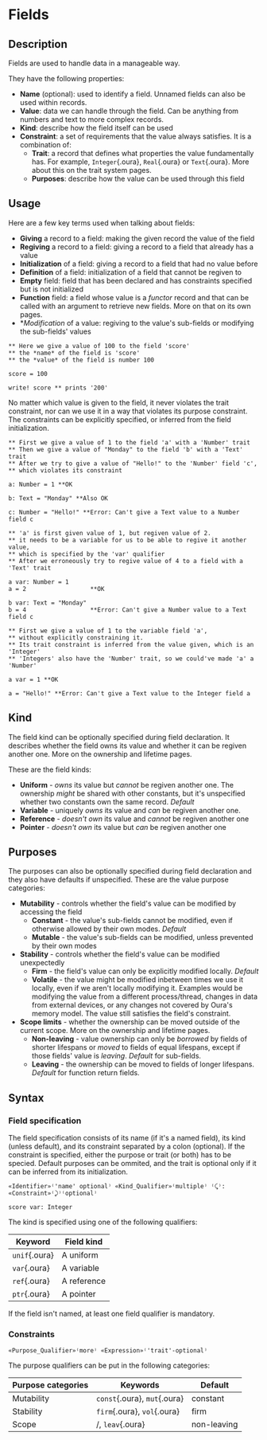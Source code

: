 

# Fields

## Description

Fields are used to handle data in a manageable way.

They have the following properties:

- **Name** (optional): used to identify a field. Unnamed fields can also be used within records.
- **Value**: data we can handle through the field. Can be anything from numbers and text to more complex records.
- **Kind**: describe how the field itself can be used
- **Constraint**: a set of requirements that the value always satisfies. It is a combination of:
    - **Trait**: a record that defines what properties the value fundamentally has.
        For example, `Integer`{.oura}, `Real`{.oura} or `Text`{.oura}.
        More about this on the trait system pages.
    - **Purposes**: describe how the value can be used through this field 

## Usage

Here are a few key terms used when talking about fields:

- **Giving** a record to a field: making the given record the value of the field
- **Regiving** a record to a field: giving a record to a field that already has a value
- **Initialization** of a field: giving a record to a field that had no value before
- **Definition** of a field: initialization of a field that cannot be regiven to
- **Empty** field: field that has been declared and has constraints specified but is not initialized
- **Function** field: a field whose value is a *functor* record
    and that can be called with an argument to retrieve new fields.
    More on that on its own pages.
- **Modification* of a value: regiving to the value's sub-fields or modifying the sub-fields' values

```{.oura caption="A simple named field"}
** Here we give a value of 100 to the field 'score'
** the *name* of the field is 'score'
** the *value* of the field is number 100

score = 100

write! score ** prints '200'

```

No matter which value is given to the field, it never violates the trait constraint, 
nor can we use it in a way that violates its purpose constraint.
The constraints can be explicitly specified, or inferred from the field initialization.

```{.oura caption="Constraint violation"}
** First we give a value of 1 to the field 'a' with a 'Number' trait
** Then we give a value of "Monday" to the field 'b' with a 'Text' trait
** After we try to give a value of "Hello!" to the 'Number' field 'c',
** which violates its constraint

a: Number = 1 **OK

b: Text = "Monday" **Also OK

c: Number = "Hello!" **Error: Can't give a Text value to a Number field c
```

```{.oura caption="Regiving and constraints"}
** 'a' is first given value of 1, but regiven value of 2.
** it needs to be a variable for us to be able to regive it another value,
** which is specified by the 'var' qualifier
** After we erroneously try to regive value of 4 to a field with a 'Text' trait

a var: Number = 1
a = 2                  **OK

b var: Text = "Monday"
b = 4                  **Error: Can't give a Number value to a Text field c
```

```{.oura caption="Inferrence and violation"}
** First we give a value of 1 to the variable field 'a', 
** without explicitly constraining it.
** Its trait constraint is inferred from the value given, which is an 'Integer'
** 'Integers' also have the 'Number' trait, so we could've made 'a' a 'Number'

a var = 1 **OK

a = "Hello!" **Error: Can't give a Text value to the Integer field a
```

## Kind

The field kind can be optionally specified during field declaration.
It describes whether the field owns its value and whether it can be regiven another one. More on the ownership and lifetime pages.

These are the field kinds:

- **Uniform** - *owns* its value but *cannot* be regiven another one.
    The ownership *might* be shared with other constants, but it's unspecified whether two constants own the same record. *Default*
- **Variable** - uniquely *owns* its value and *can* be regiven another one.
- **Reference** - *doesn't own* its value and *cannot* be regiven another one
- **Pointer** - *doesn't own* its value but *can* be regiven another one

## Purposes

The purposes can also be optionally specified during field declaration and they also have defaults if unspecified. 
These are the value purpose categories:

- **Mutability** - controls whether the field's value can be modified by accessing the field
    - **Constant** - the value's sub-fields cannot be modified, even if otherwise allowed by their own modes. *Default*
    - **Mutable** - the value's sub-fields can be modified, unless prevented by their own modes
- **Stability** - controls whether the field's value can be modified unexpectedly
    - **Firm** - the field's value can only be explicitly modified locally. *Default*
    - **Volatile** - the value might be modified inbetween times we use it locally, even if we aren't locally modifying it.
        Examples would be modifying the value from a different process/thread,
        changes in data from external devices, or any changes not covered by Oura's memory model.
        The value still satisfies the field's constraint.
- **Scope limits** - whether the ownership can be moved outside of the current scope. More on the ownership and lifetime pages.
    - **Non-leaving** - value ownership can only be *borrowed* by fields of shorter lifespans 
        or *moved* to fields of equal lifespans,
        except if those fields' value is *leaving*.
        *Default* for sub-fields.
    - **Leaving** - the ownership can be moved to fields of longer lifespans.
        *Default* for function return fields.

## Syntax

### Field specification

The field specification consists of its name (if it's a named field), its kind (unless default),
and its constraint separated by a colon (optional).
If the constraint is specified, either the purpose or trait (or both) has to be specied.
Default purposes can be ommited, and the trait is optional only if it can be inferred from its initialization.

```{.ouraspec caption="Syntax" }
«Identifier»⁽'name' optional⁾ «Kind_Qualifier»⁽multiple⁾ ⁽⤹⁾: «Constraint»⁽⤸⁾⁽optional⁾
```

```{.ouraspec caption="Example" }
score var: Integer
```

The kind is specified using one of the following qualifiers:

| Keyword       | Field kind  |
| ------------- | ----------- |
| `unif`{.oura} | A uniform   |
| `var`{.oura}  | A variable  |
| `ref`{.oura}  | A reference |
| `ptr`{.oura}  | A pointer   |

If the field isn't named, at least one field qualifier is mandatory.

### Constraints

```{.ouraspec caption="Syntax" }
«Purpose_Qualifier»⁽more⁾ «Expression»⁽'trait'-optional⁾
```

The purpose qualifiers can be put in the following categories:

| Purpose categories | Keywords                     | Default     |
| ------------------ | ---------------------------  | -------     |
| Mutability         | `const`{.oura}, `mut`{.oura} | constant    |
| Stability          | `firm`{.oura}, `vol`{.oura}  | firm        |
| Scope              | /, `leav`{.oura}             | non-leaving |